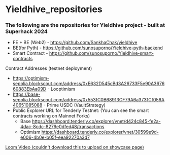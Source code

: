 # Yieldhive_repositories

### The following are the repositories for Yieldhive project - built at Superhack 2024

- FE + BE (Web2) - https://github.com/SankhaChak/yieldhive
- BE(for Pyth) - https://github.com/sunosuporno/Yieldhive-pyth-backend
- Smart Contract - https://github.com/sunosuporno/Yieldhive-smart-contracts

Contract Addresses (testnet deployment)

- https://optimism-sepolia.blockscout.com/address/0xE632D545cBd3A26733F5e90A367660883EbAa09D - Looptimism
- https://base-sepolia.blockscout.com/address/0x553fC0B68913CF79A6a3731Cf056A40651085088 - Prime USDC (VaultStrategy)
- Public Explorer URL for Tenderly Testnet: (You can see the smart contracts working on Mainnet Forks)
  - Base https://dashboard.tenderly.co/explorer/vnet/d424c845-fe2a-4dac-8cdc-8276e0dfed48/transactions
  - Optimism https://dashboard.tenderly.co/explorer/vnet/30599e9d-e006-4b0e-b05f-eea92270a3d7

[Loom Video (couldn't download this to upload on showcase page)](https://www.loom.com/share/d83a71f20f77450f8b037c4a06207d10?sid=33c78963-0691-4719-bbfa-405ae523f98e)
